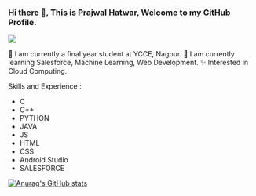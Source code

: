 ### Hi there 👋, This is Prajwal Hatwar, Welcome to my GitHub Profile.
![](https://media0.giphy.com/media/qgQUggAC3Pfv687qPC/giphy.gif)

🏫 I am currently a final year student at YCCE, Nagpur. 
🌱 I am currently learning Salesforce, Machine Learning, Web Development. 
✨ Interested in Cloud Computing. 

Skills and Experience :
* C 
* C++ 
* PYTHON 
* JAVA 
* JS
* HTML 
* CSS 
* Android Studio
* SALESFORCE 



[![Anurag's GitHub stats](https://github-readme-stats.vercel.app/api?username=prajwal-27)](https://github.com/anuraghazra/github-readme-stats)



